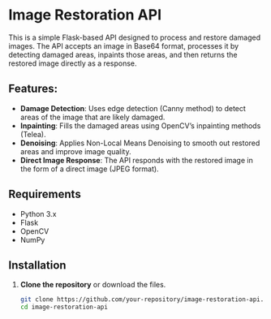# Image Restoration API

This is a simple Flask-based API designed to process and restore damaged images. The API accepts an image in Base64 format, processes it by detecting damaged areas, inpaints those areas, and then returns the restored image directly as a response.

## Features:

- **Damage Detection**: Uses edge detection (Canny method) to detect areas of the image that are likely damaged.
- **Inpainting**: Fills the damaged areas using OpenCV’s inpainting methods (Telea).
- **Denoising**: Applies Non-Local Means Denoising to smooth out restored areas and improve image quality.
- **Direct Image Response**: The API responds with the restored image in the form of a direct image (JPEG format).

## Requirements

- Python 3.x
- Flask
- OpenCV
- NumPy

## Installation

1. **Clone the repository** or download the files.

   ```bash
   git clone https://github.com/your-repository/image-restoration-api.git
   cd image-restoration-api
   ```
